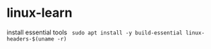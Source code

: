 # linux-learn
install essential tools
``` sudo apt install -y build-essential linux-headers-$(uname -r)```


